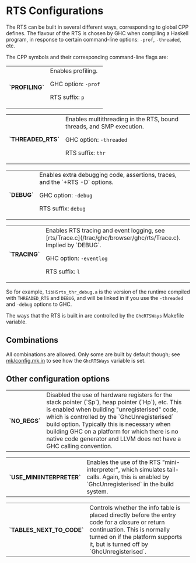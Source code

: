# RTS Configurations



The RTS can be built in several different ways, corresponding to global CPP defines.  The flavour of the RTS is chosen by GHC when compiling a Haskell program, in response to certain command-line options: `-prof`, `-threaded`, etc.



The CPP symbols and their corresponding command-line flags are:


<table><tr><th>`PROFILING`</th>
<td>
Enables profiling.

GHC option: `-prof`

RTS suffix: `p`
</td></tr></table>


<table><tr><th>`THREADED_RTS`</th>
<td>
Enables multithreading in the RTS, bound threads, and SMP execution.

GHC option: `-threaded`

RTS suffix: `thr`
</td></tr></table>


<table><tr><th>`DEBUG`</th>
<td>
Enables extra debugging code, assertions, traces, and the `+RTS -D` options.

GHC option: `-debug`

RTS suffix: `debug`
</td></tr></table>


<table><tr><th>`TRACING`</th>
<td>
Enables RTS tracing and event logging, see [rts/Trace.c](/trac/ghc/browser/ghc/rts/Trace.c).  Implied by `DEBUG`.

GHC option: `-eventlog`

RTS suffix: `l`
</td></tr></table>



So for example, `libHSrts_thr_debug.a` is the version of the runtime compiled with `THREADED_RTS` and `DEBUG`, and will be linked in if you use the `-threaded` and `-debug` options to GHC.



The ways that the RTS is built in are controlled by the `GhcRTSWays` Makefile variable.  


## Combinations



All combinations are allowed.  Only some are built by default though; see [mk/config.mk.in](/trac/ghc/browser/mk/config.mk.in)[](/trac/ghc/export/HEAD/ghc/mk/config.mk.in) to see how the `GhcRTSWays` variable is set.


## Other configuration options


<table><tr><th>`NO_REGS`</th>
<td>
Disabled the use of hardware registers for the stack pointer (`Sp`), heap pointer (`Hp`), etc.  This is
enabled when building "unregisterised" code, which is controlled by the `GhcUnregisterised` build option.
Typically this is necessary when building GHC on a platform for which there is no native code generator
and LLVM does not have a GHC calling convention.
</td></tr></table>


<table><tr><th>`USE_MINIINTERPRETER`</th>
<td>
Enables the use of the RTS "mini-interpreter", which simulates tail-calls.  Again, this is enabled by
`GhcUnregisterised` in the build system.
</td></tr></table>


<table><tr><th>`TABLES_NEXT_TO_CODE`</th>
<td>
Controls whether the info table is placed directly before the entry code for a closure or return continuation.
This is normally turned on if the platform supports it, but is turned off by `GhcUnregisterised`.
</td></tr></table>


